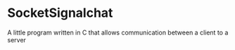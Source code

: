 # SocketSignalchat
A little program written in C that allows communication between a client to a server
